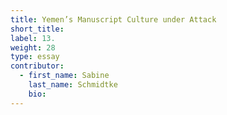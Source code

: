 ```yaml
---
title: Yemen’s Manuscript Culture under Attack
short_title:
label: 13.
weight: 28
type: essay
contributor:
  - first_name: Sabine
    last_name: Schmidtke
    bio:
---
```

